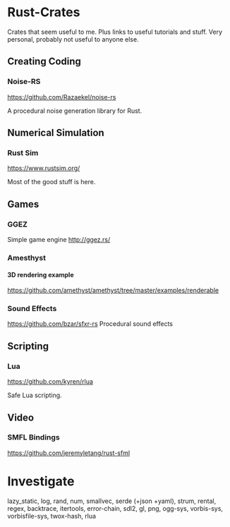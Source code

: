 # Rust-Crates
Crates that seem useful to me. Plus links to useful tutorials and stuff. Very personal, probably not useful to anyone else.

## Creating Coding
### Noise-RS
https://github.com/Razaekel/noise-rs

A procedural noise generation library for Rust.

## Numerical Simulation
### Rust Sim
https://www.rustsim.org/

Most of the good stuff is here.

## Games
### GGEZ
Simple game engine
http://ggez.rs/

### Amesthyst

#### 3D rendering example
https://github.com/amethyst/amethyst/tree/master/examples/renderable

### Sound Effects
https://github.com/bzar/sfxr-rs
Procedural sound effects

## Scripting
### Lua
https://github.com/kyren/rlua

Safe Lua scripting.

## Video
### SMFL Bindings
https://github.com/jeremyletang/rust-sfml

# Investigate
 lazy_static, log, rand, num, smallvec, serde (+json +yaml), strum, rental, regex, backtrace, itertools, error-chain, sdl2, gl, png, ogg-sys, vorbis-sys, vorbisfile-sys, twox-hash, rlua
